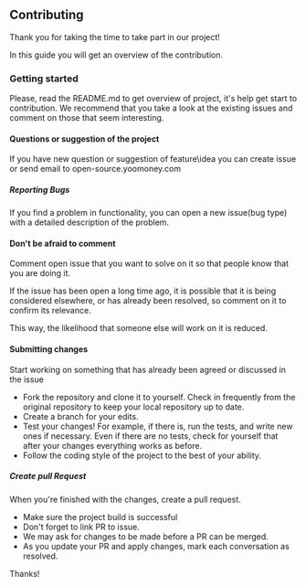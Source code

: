 ## Contributing

Thank you for taking the time to take part in our project!

In this guide you will get an overview of the contribution.

### Getting started

Please, read the README.md to get overview of project, it's help get start to contribution.
We recommend that you take a look at the existing issues and comment on those that seem interesting.

#### Questions or suggestion of the project

If you have new question or suggestion of feature\idea you can create issue 
or send email to open-source.yoomoney.com

##### Reporting Bugs

If you find a problem in functionality, you can open a new issue(bug type) with a detailed description of the problem.

#### Don't be afraid to comment

Comment open issue that you want to solve on it so that people know that you are doing it. 

If the issue has been open a long time ago, it is possible that it is being considered elsewhere, 
or has already been resolved, so comment on it to confirm its relevance.

This way, the likelihood that someone else will work on it is reduced.

#### Submitting changes
Start working on something that has already been agreed or discussed in the issue

- Fork the repository and clone it to yourself. Check in frequently from the original repository to keep your local repository up to date.
- Create a branch for your edits.
- Test your changes! For example, if there is, run the tests, and write new ones if necessary. 
  Even if there are no tests, check for yourself that after your changes everything works as before.
- Follow the coding style of the project to the best of your ability.

##### Create pull Request

When you're finished with the changes, create a pull request.
- Make sure the project build is successful
- Don't forget to link PR to issue.
- We may ask for changes to be made before a PR can be merged.
- As you update your PR and apply changes, mark each conversation as resolved.

Thanks!
